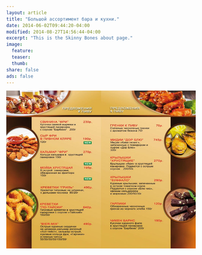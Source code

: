 ```yaml
---
layout: article
title: "Большой ассортимент бара и кухни."
date: 2014-06-02T09:44:20-04:00
modified: 2014-08-27T14:56:44-04:00
excerpt: "This is the Skinny Bones about page."
image:
  feature:
  teaser:
  thumb:
share: false
ads: false
---
```


<div role="contentinfo" id="site-footer2">
<img src="/images/menu1.jpg" class="page-feature-image" style="margin-bottom: -1em;">
</div>
